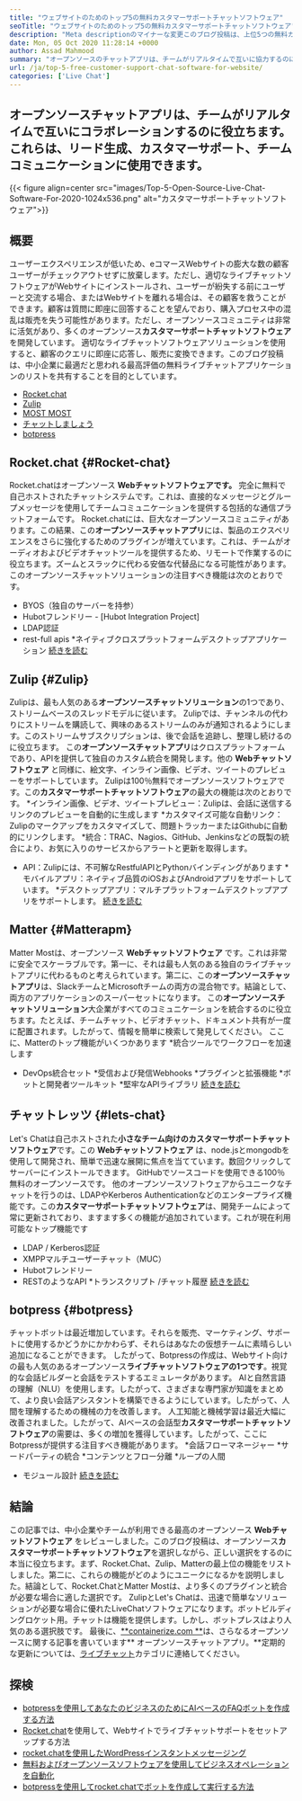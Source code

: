 ```yaml
---
title: "ウェブサイトのためのトップ5の無料カスタマーサポートチャットソフトウェア" 
seoTitle: "ウェブサイトのためのトップ5の無料カスタマーサポートチャットソフトウェア" 
description: "Meta descriptionのマイナーな変更このブログ投稿は、上位5つの無料カスタマーサポートチャットソフトウェアについて学びます。これらのツールは、カスタマーサービスの代表者を促進し、販売を推進します。" 
date: Mon, 05 Oct 2020 11:28:14 +0000
author: Assad Mahmood
summary: "オープンソースのチャットアプリは、チームがリアルタイムで互いに協力するのに役立ちます。これらは、リード生成、カスタマーサポート、チームコミュニケーションに使用できます。" 
url: /ja/top-5-free-customer-support-chat-software-for-website/
categories: ['Live Chat']
---
```


## オープンソースチャットアプリは、チームがリアルタイムで互いにコラボレーションするのに役立ちます。これらは、リード生成、カスタマーサポート、チームコミュニケーションに使用できます。

{{< figure align=center src="images/Top-5-Open-Source-Live-Chat-Software-For-2020-1024x536.png" alt="カスタマーサポートチャットソフトウェア">}}


## 概要
ユーザーエクスペリエンスが低いため、eコマースWebサイトの膨大な数の顧客ユーザーがチェックアウトせずに放棄します。ただし、適切なライブチャットソフトウェアがWebサイトにインストールされ、ユーザーが紛失する前にユーザーと交流する場合、またはWebサイトを離れる場合は、その顧客を救うことができます。顧客は質問に即座に回答することを望んでおり、購入プロセス中の混乱は販売を失う可能性があります。ただし、オープンソースコミュニティは非常に活気があり、多くのオープンソース**カスタマーサポートチャットソフトウェア**を開発しています。
適切なライブチャットソフトウェアソリューションを使用すると、顧客のクエリに即座に応答し、販売に変換できます。このブログ投稿は、中小企業に最適だと思われる最高評価の無料ライブチャットアプリケーションのリストを共有することを目的としています。
  * [Rocket.chat][1]
  * [Zulip][2]
  * [MOST MOST][3]
  * [チャットしましょう][4]
  * [botpress][5]

## **Rocket.chat**    {#Rocket-chat}
Rocket.chatはオープンソース **Webチャットソフトウェアです。** 完全に無料で自己ホストされたチャットシステムです。これは、直接的なメッセージとグループメッセージを使用してチームコミュニケーションを提供する包括的な通信プラットフォームです。
Rocket.chatには、巨大なオープンソースコミュニティがあります。この結果、この**オープンソースチャットアプリ**には、製品のエクスペリエンスをさらに強化するためのプラグインが増えています。これは、チームがオーディオおよびビデオチャットツールを提供するため、リモートで作業するのに役立ちます。ズームとスラックに代わる安価な代替品になる可能性があります。このオープンソースチャットソリューションの注目すべき機能は次のとおりです。
  * BYOS（独自のサーバーを持参）
  * Hubotフレンドリー -  [Hubot Integration Project]
  * LDAP認証
  * rest-full apis
  *ネイティブクロスプラットフォームデスクトップアプリケーション
    [続きを読む][6]

## **Zulip**    {#Zulip}
Zulipは、最も人気のある**オープンソースチャットソリューション**の1つであり、ストリームベースのスレッドモデルに従います。 Zulipでは、チャンネルの代わりにストリームを購読して、興味のあるストリームのみが通知されるようにします。このストリームサブスクリプションは、後で会話を追跡し、整理し続けるのに役立ちます。
この**オープンソースチャットアプリ**はクロスプラットフォームであり、APIを提供して独自のカスタム統合を開発します。他の **Webチャットソフトウェア** と同様に、絵文字、インライン画像、ビデオ、ツイートのプレビューをサポートしています。 Zulipは100％無料でオープンソースソフトウェアです。この**カスタマーサポートチャットソフトウェア**の最大の機能は次のとおりです。
  *インライン画像、ビデオ、ツイートプレビュー：Zulipは、会話に送信するリンクのプレビューを自動的に生成します
  *カスタマイズ可能な自動リンク：Zulipのマークアップをカスタマイズして、問題トラッカーまたはGithubに自動的にリンクします。
  *統合：TRAC、Nagios、GitHub、Jenkinsなどの既製の統合により、お気に入りのサービスからアラートと更新を取得します。
  * API：Zulipには、不可解なRestfulAPIとPythonバインディングがあります
  *モバイルアプリ：ネイティブ品質のiOSおよびAndroidアプリをサポートしています。
  *デスクトップアプリ：マルチプラットフォームデスクトップアプリをサポートします。
    [続きを読む][7]

## **Matter**    {#Matterapm}
Matter Mostは、オープンソース **Webチャットソフトウェア** です。これは非常に安全でスケーラブルです。第一に、それは最も人気のある独自のライブチャットアプリに代わるものと考えられています。第二に、この**オープンソースチャットアプリ**は、SlackチームとMicrosoftチームの両方の混合物です。結論として、両方のアプリケーションのスーパーセットになります。
この**オープンソースチャットソリューション**大企業がすべてのコミュニケーションを統合するのに役立ちます。たとえば、チームチャット、ビデオチャット、ドキュメント共有が一度に配置されます。したがって、情報を簡単に検索して発見してください。
ここに、Matterのトップ機能がいくつかあります
  *統合ツールでワークフローを加速します
  * DevOps統合セット
  *受信および発信Webhooks
  *プラグインと拡張機能
  *ボットと開発者ツールキット
  *堅牢なAPIライブラリ
    [続きを読む][8]

## **チャットレッツ**   {#lets-chat}
Let's Chatは自己ホストされた**小さなチーム向けのカスタマーサポートチャットソフトウェア**です。この **Webチャットソフトウェア** は、node.jsとmongodbを使用して開発され、簡単で迅速な展開に焦点を当てています。数回クリックしてサーバーにインストールできます。 GitHubでソースコードを使用できる100％無料のオープンソースです。
他のオープンソースソフトウェアからユニークなチャットを行うのは、LDAPやKerberos Authenticationなどのエンタープライズ機能です。この**カスタマーサポートチャットソフトウェア**は、開発チームによって常に更新されており、ますます多くの機能が追加されています。これが現在利用可能なトップ機能です
  * LDAP / Kerberos認証
  * XMPPマルチユーザーチャット（MUC）
  * Hubotフレンドリー
  * RESTのようなAPI
  *トランスクリプト /チャット履歴
    [続きを読む][9]

## **botpress**    {#botpress}
チャットボットは最近増加しています。それらを販売、マーケティング、サポートに使用するかどうかにかかわらず、それらはあなたの仮想チームに素晴らしい追加になることができます。
したがって、Botpressの作成は、Webサイト向けの最も人気のあるオープンソース**ライブチャットソフトウェアの1つです**。視覚的な会話ビルダーと会話をテストするエミュレータがあります。 AIと自然言語の理解（NLU）を使用します。したがって、さまざまな専門家が知識をまとめて、より良い会話アシスタントを構築できるようにしています。したがって、人間を理解するための機械の力を改善します。
人工知能と機械学習は最近大幅に改善されました。したがって、AIベースの会話型**カスタマーサポートチャットソフトウェア**の需要は、多くの増加を獲得しています。したがって、ここにBotpressが提供する注目すべき機能があります。
  *会話フローマネージャー
  *サードパーティの統合
  *コンテンツとフロー分離
  *ループの人間
  * モジュール設計
    [続きを読む][10]

## 結論
この記事では、中小企業やチームが利用できる最高のオープンソース **Webチャットソフトウェア** をレビューしました。このブログ投稿は、オープンソース**カスタマーサポートチャットソフトウェア**を選択しながら、正しい選択をするのに本当に役立ちます。まず、Rocket.Chat、Zulip、Matterの最上位の機能をリストしました。第二に、これらの機能がどのようにユニークになるかを説明しました。結論として、Rocket.ChatとMatter Mostは、より多くのプラグインと統合が必要な場合に適した選択です。 ZulipとLet's Chatは、迅速で簡単なソリューションが必要な場合に優れたLiveChatソフトウェアになります。ボットビルディングロケット用。チャットは機能を提供します。しかし、ボットプレスはより人気のある選択肢です。
最後に、[**containerize.com **][11]は、さらなるオープンソースに関する記事を書いています** オープンソースチャットアプリ。**定期的な更新については、[ライブチャット][12]カテゴリに連絡してください。

## 探検
  * [botpressを使用してあなたのビジネスのためにAIベースのFAQボットを作成する方法][13]
  * [Rocket.chat][14]を使用して、Webサイトでライブチャットサポートをセットアップする方法
  * [rocket.chatを使用したWordPressインスタントメッセージング][15]
  * [無料およびオープンソースソフトウェアを使用してビジネスオペレーションを自動化][16]
  * [botpressを使用してrocket.chatでボットを作成して実行する方法][17]

  
[1]: #rocket-chat
[2]: #zulip
[3]: #mattermost
[4]: #lets-chat
[5]: #botpress
[6]: https://products.containerize.com/live-chat/rocketchat
[7]: https://products.containerize.com/live-chat/zulip
[8]: https://products.containerize.com/live-chat/mattermost
[9]: https://products.containerize.com/live-chat/lets-chat
[10]: https://products.containerize.com/live-chat/botpress
[11]: https://www.containerize.com/
[12]: https://products.containerize.com/live-chat/
[13]: https://blog.containerize.com/live-chat/how-to-create-an-ai-based-faq-bot-for-your-business-using-botpress/
[14]: https://blog.containerize.com/live-chat/how-to-setup-live-chat-software-on-website-rocket-chat/
[15]: https://blog.containerize.com/blogging/instantly-communicate-with-customers-using-wordpress-and-rocket-chat/
[16]: https://blog.containerize.com/blogging/automate-business-operations-using-open-source-software/
[17]: https://blog.containerize.com/live-chat/how-to-create-and-run-a-bot-in-rocket-chat-using-botpress/
